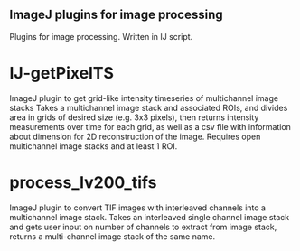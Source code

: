 ## ImageJ plugins for image processing
Plugins for image processing. Written in IJ script. 


# IJ-getPixelTS 
ImageJ plugin to get grid-like intensity timeseries of multichannel image stacks
Takes a multichannel image stack and associated ROIs, and divides area in grids of desired size (e.g. 3x3 pixels), then returns intensity measurements over time for each grid, as well as a csv file with information about dimension for 2D reconstruction of the image. 
Requires open multichannel image stacks and at least 1 ROI. 


# process_lv200_tifs 
ImageJ plugin to convert TIF images with interleaved channels into a multichannel image stack.
Takes an interleaved single channel image stack and gets user input on number of channels to extract from image stack, returns a multi-channel image stack of the same name. 


